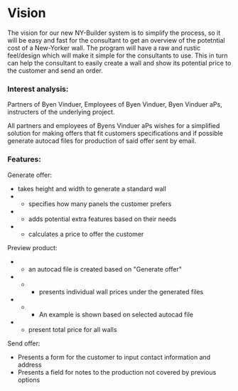 # Vision

The vision for our new NY-Builder system is to simplify the process, so it will be easy and fast for the consultant to get an overview of the potetntial cost of a New-Yorker wall.
The program will have a raw and rustic feel/design which will make it simple for the consultants to use. This in turn can help the consultant to easily create a wall and show its potential price to the customer and send an order.


### Interest  analysis:

Partners of Byen Vinduer, Employees of Byen Vinduer, Byen Vinduer aPs, instructers of the underlying project.

All partners and employees of Byens Vinduer aPs wishes for a simplified solution for making offers that fit customers specifications
and if possible generate autocad files for production of said offer sent by email.

### Features:

Generate offer:
  - takes height and width to generate a standard wall
  - - specifies how many panels the customer prefers
  - - adds potential extra features based on their needs
  - - calculates a price to offer the customer
  
Preview product:
  - - an autocad file is created based on "Generate offer"
  - - - presents individual wall prices under the generated files
  - - - An example is shown based on selected autocad file
  - - present total price for all walls

Send offer:
  - Presents a form for the customer to input contact information and address
  - Presents a field for notes to the production not covered by previous options
  

